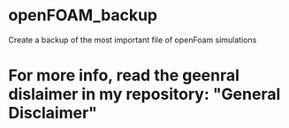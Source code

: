 # openFOAM_backup
Create a backup of the most important file of openFoam simulations


# For more info, read the geenral dislaimer in my repository: "General Disclaimer"
